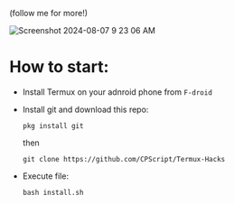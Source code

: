(follow me for more!)

![Screenshot 2024-08-07 9 23 06 AM](https://github.com/user-attachments/assets/9ff43894-a797-4009-b2a0-9d2a68fe53fb)

# How to start:
* Install Termux on your adnroid phone from `F-droid`

* Install git and download this repo:
  ```
  pkg install git
  ```
  then
  ```
  git clone https://github.com/CPScript/Termux-Hacks
  ```

* Execute file:
  ```
  bash install.sh
  ```
